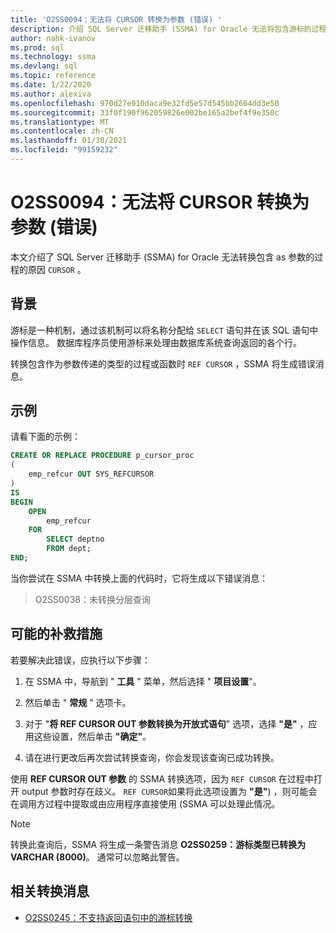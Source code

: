 ```yaml
---
title: 'O2SS0094：无法将 CURSOR 转换为参数 (错误) '
description: 介绍 SQL Server 迁移助手 (SSMA) for Oracle 无法将包含游标的过程转换为参数的原因。
author: nahk-ivanov
ms.prod: sql
ms.technology: ssma
ms.devlang: sql
ms.topic: reference
ms.date: 1/22/2020
ms.author: alexiva
ms.openlocfilehash: 970d27e910daca9e32fd5e57d545bb2664dd3e50
ms.sourcegitcommit: 33f0f190f962059826e002be165a2bef4f9e350c
ms.translationtype: MT
ms.contentlocale: zh-CN
ms.lasthandoff: 01/30/2021
ms.locfileid: "99159232"
---
```

# <a name="o2ss0094-unable-to-convert-cursor-as-parameter-error"></a>O2SS0094：无法将 CURSOR 转换为参数 (错误) 

本文介绍了 SQL Server 迁移助手 (SSMA) for Oracle 无法转换包含 as 参数的过程的原因 `CURSOR` 。

## <a name="background"></a>背景

游标是一种机制，通过该机制可以将名称分配给 `SELECT` 语句并在该 SQL 语句中操作信息。 数据库程序员使用游标来处理由数据库系统查询返回的各个行。

转换包含作为参数传递的类型的过程或函数时 `REF CURSOR` ，SSMA 将生成错误消息。

## <a name="example"></a>示例

请看下面的示例：

```sql
CREATE OR REPLACE PROCEDURE p_cursor_proc
(
    emp_refcur OUT SYS_REFCURSOR
)
IS
BEGIN
    OPEN
        emp_refcur
    FOR
        SELECT deptno
        FROM dept;
END;
```

当你尝试在 SSMA 中转换上面的代码时，它将生成以下错误消息：

> O2SS0038：未转换分层查询

## <a name="possible-remedies"></a>可能的补救措施

若要解决此错误，应执行以下步骤：

1. 在 SSMA 中，导航到 " **工具** " 菜单，然后选择 " **项目设置**"。

2. 然后单击 " **常规** " 选项卡。

3. 对于 "**将 REF CURSOR OUT 参数转换为开放式语句**" 选项，选择 **"是"** ，应用这些设置，然后单击 **"确定"**。

4. 请在进行更改后再次尝试转换查询，你会发现该查询已成功转换。

使用 **REF CURSOR OUT 参数** 的 SSMA 转换选项，因为 `REF CURSOR` 在过程中打开 output 参数时存在歧义。 `REF CURSOR`如果将此选项设置为 **"是"**) ，则可能会在调用方过程中提取或由应用程序直接使用 (SSMA 可以处理此情况。

> [!NOTE]
> 转换此查询后，SSMA 将生成一条警告消息 **O2SS0259：游标类型已转换为 VARCHAR (8000)**。 通常可以忽略此警告。

## <a name="related-conversion-messages"></a>相关转换消息

* [O2SS0245：不支持返回语句中的游标转换](o2ss0245.md)
